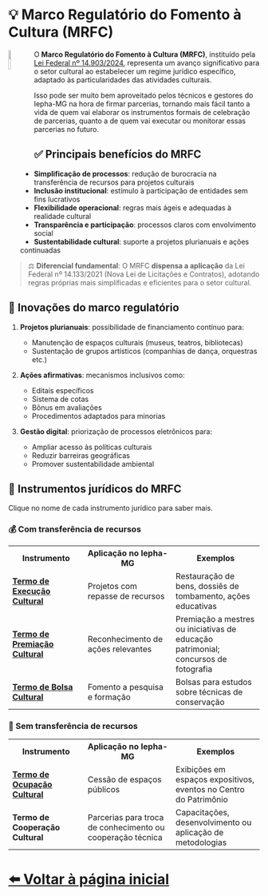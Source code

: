 # 💡 Marco Regulatório do Fomento à Cultura (MRFC)

<img 
    src="https://github.com/user-attachments/assets/1e5c747c-9ba3-457d-954c-1a20e932b8f7" 
    align="left" 
    width="10%" 
    style="margin-right: 1px;">

O **Marco Regulatório do Fomento à Cultura (MRFC)**, instituído pela [Lei Federal nº 14.903/2024](http://legislacao.planalto.gov.br/legisla/legislacao.nsf/Viw_Identificacao/lei%2014.903-2024?OpenDocument), representa um avanço significativo para o setor cultural ao estabelecer um regime jurídico específico, adaptado às particularidades das atividades culturais.

Isso pode ser muito bem aproveitado pelos técnicos e gestores do Iepha-MG na hora de firmar parcerias, tornando mais fácil tanto a
vida de quem vai elaborar os instrumentos formais de celebração de parcerias, quanto a de quem vai executar ou monitorar essas
parcerias no futuro.

## ✅ Principais benefícios do MRFC
- **Simplificação de processos**: redução de burocracia na transferência de recursos para projetos culturais
- **Inclusão institucional**: estímulo à participação de entidades sem fins lucrativos
- **Flexibilidade operacional**: regras mais ágeis e adequadas à realidade cultural
- **Transparência e participação**: processos claros com envolvimento social
- **Sustentabilidade cultural**: suporte a projetos plurianuais e ações continuadas

> ⚖️ **Diferencial fundamental**: O MRFC **dispensa a aplicação** da Lei Federal nº 14.133/2021 (Nova Lei de Licitações e Contratos), adotando regras próprias mais simplificadas e eficientes para o setor cultural.

## 🌟 Inovações do marco regulatório
1. **Projetos plurianuais**: possibilidade de financiamento contínuo para:
   - Manutenção de espaços culturais (museus, teatros, bibliotecas)
   - Sustentação de grupos artísticos (companhias de dança, orquestras etc.)

2. **Ações afirmativas**: mecanismos inclusivos como:
   - Editais específicos
   - Sistema de cotas
   - Bônus em avaliações
   - Procedimentos adaptados para minorias

3. **Gestão digital**: priorização de processos eletrônicos para:
   - Ampliar acesso às políticas culturais
   - Reduzir barreiras geográficas
   - Promover sustentabilidade ambiental

## 💼 Instrumentos jurídicos do MRFC
Clique no nome de cada instrumento jurídico para saber mais.

### 💰 Com transferência de recursos

<table>
  <tr>
    <th width="30%">Instrumento</th>
    <th width="35%">Aplicação no Iepha-MG</th>
    <th width="35%">Exemplos</th>
  </tr>
  <tr>
    <td><strong><a href="https://lucasfainblat.github.io/manual.appi/paginas/marcos_regulatorios/MRFC/TEC/README.html">Termo de Execução Cultural</a></strong></td>
    <td>Projetos com repasse de recursos</td>
    <td>Restauração de bens, dossiês de tombamento, ações educativas</td>
  </tr>
  <tr>
    <td><strong><a href="https://lucasfainblat.github.io/manual.appi/paginas/marcos_regulatorios/MRFC/TPC/README.html">Termo de Premiação Cultural</a></strong></td>
    <td>Reconhecimento de ações relevantes</td>
    <td>Premiação a mestres ou iniciativas de educação patrimonial; concursos de fotografia</td>
  </tr>
  <tr>
    <td><strong><a href="https://lucasfainblat.github.io/manual.appi/paginas/marcos_regulatorios/MRFC/TBC/README.html">Termo de Bolsa Cultural</a></strong></td>
    <td>Fomento a pesquisa e formação</td>
    <td>Bolsas para estudos sobre técnicas de conservação</td>
  </tr>
</table>

### 🤝 Sem transferência de recursos

<table>
  <tr>
    <th width="30%">Instrumento</th>
    <th width="35%">Aplicação no Iepha-MG</th>
    <th width="35%">Exemplos</th>
  </tr>
  <tr>
    <td><strong><a href="https://lucasfainblat.github.io/manual.appi/paginas/marcos_regulatorios/MRFC/TOC/README.html">Termo de Ocupação Cultural</a></strong></td>
    <td>Cessão de espaços públicos</td>
    <td>Exibições em espaços expositivos, eventos no Centro do Patrimônio</td>
  </tr>
  <tr>
    <td><strong>Termo de Cooperação Cultural</strong></td>
    <td>Parcerias para troca de conhecimento ou cooperação técnica</td>
    <td>Capacitações, desenvolvimento ou aplicação de metodologias</td>
  </tr>
</table>

# [⬅️ Voltar à página inicial](https://lucasfainblat.github.io/manual.appi)
